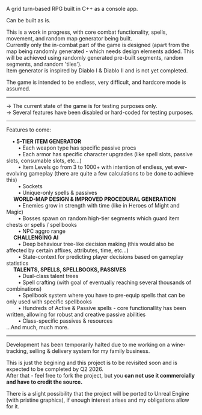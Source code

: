 A grid turn-based RPG built in C++ as a console app.

Can be built as is.

This is a work in progress, with core combat functionality, spells, movement, and random map generator being built.  
Currently only the in-combat part of the game is designed (apart from the map being randomly generated - which needs design elements added. This will be achieved using randomly generated pre-built segments, random segments, and random 'tiles').  
Item generator is inspired by Diablo I & Diablo II and is not yet completed.

The game is intended to be endless, very difficult, and hardcore mode is assumed.

<hr/>

-> The current state of the game is for testing purposes only.  
-> Several features have been disabled or hard-coded for testing purposes.  

<hr/>

Features to come:  
<html>
&nbsp;&nbsp;&nbsp;&nbsp;•<b> 5-TIER ITEM GENERATOR </b><br/>
&nbsp;&nbsp;&nbsp;&nbsp;&nbsp;&nbsp;&nbsp;&nbsp;• Each weapon type has specific passive procs<br/>
&nbsp;&nbsp;&nbsp;&nbsp;&nbsp;&nbsp;&nbsp;&nbsp;• Each armor has specific character upgrades (like spell slots, passive slots, consumable slots, etc...)<br/>
&nbsp;&nbsp;&nbsp;&nbsp;&nbsp;&nbsp;&nbsp;&nbsp;• Item Levels go from 3 to 1000+ with intention of endless, yet ever-evolving gameplay (there are quite a few calculations to be done to achieve this)<br/>
&nbsp;&nbsp;&nbsp;&nbsp;&nbsp;&nbsp;&nbsp;&nbsp;• Sockets<br/>
&nbsp;&nbsp;&nbsp;&nbsp;&nbsp;&nbsp;&nbsp;&nbsp;• Unique-only spells & passives<br/>
&nbsp;&nbsp;&nbsp;&nbsp;<b> WORLD-MAP DESIGN & IMPROVED PROCEDURAL GENERATION </b><br/>
&nbsp;&nbsp;&nbsp;&nbsp;&nbsp;&nbsp;&nbsp;&nbsp;• Enemies grow in strength with time (like in Heroes of Might and Magic)<br/>
&nbsp;&nbsp;&nbsp;&nbsp;&nbsp;&nbsp;&nbsp;&nbsp;• Bosses spawn on random high-tier segments which guard item chests or spells / spellbooks<br/>
&nbsp;&nbsp;&nbsp;&nbsp;&nbsp;&nbsp;&nbsp;&nbsp;• NPC aggro range<br/>
&nbsp;&nbsp;&nbsp;&nbsp;<b> CHALLENGING AI </b><br/>  
&nbsp;&nbsp;&nbsp;&nbsp;&nbsp;&nbsp;&nbsp;&nbsp;• Deep behaviour tree-like decision making (this would also be affected by certain affixes, attributes, time, etc...)<br/>
&nbsp;&nbsp;&nbsp;&nbsp;&nbsp;&nbsp;&nbsp;&nbsp;• State-context for predicting player decisions based on gameplay statistics<br/>
&nbsp;&nbsp;&nbsp;&nbsp;<b> TALENTS, SPELLS, SPELLBOOKS, PASSIVES </b><br/>
&nbsp;&nbsp;&nbsp;&nbsp;&nbsp;&nbsp;&nbsp;&nbsp;• Dual-class talent trees<br/>
&nbsp;&nbsp;&nbsp;&nbsp;&nbsp;&nbsp;&nbsp;&nbsp;• Spell crafting (with goal of eventually reaching several thousands of combinations)<br/>
&nbsp;&nbsp;&nbsp;&nbsp;&nbsp;&nbsp;&nbsp;&nbsp;• Spellbook system where you have to pre-equip spells that can be only used with specific spellbooks<br/>
&nbsp;&nbsp;&nbsp;&nbsp;&nbsp;&nbsp;&nbsp;&nbsp;• Hundreds of Active & Passive spells - core functionallity has been written, allowing for robust and creative passive abilities<br/>
&nbsp;&nbsp;&nbsp;&nbsp;&nbsp;&nbsp;&nbsp;&nbsp;• Class-specific passives & resources<br/>
</html>
...And much, much more.  

<hr/>
Development has been temporarily halted due to me working on a wine-tracking, selling & delivery system for my family business.  

This is just the begining and this project is to be revisited soon and is expected to be completed by Q2 2026.  
After that - feel free to fork the project, but you <b>can not use it commercially and have to credit the source.</b>  

There is a slight possibility that the project will be ported to Unreal Engine (with pristine graphics), if enough interest arises and my obligations allow for it.
  
